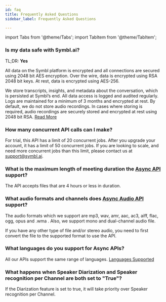 ```yaml
---
id: faq
title: Frequently Asked Questions
sidebar_label: Frequently Asked Questions

---
```


import Tabs from '@theme/Tabs';
import TabItem from '@theme/TabItem';


### Is my data safe with Symbl.ai?

TL;DR: **Yes**

All data on the Symbl platform is encrypted and all connections are secured using 2048 bit AES encryption. Over the wire, data is encrypted using RSA 2048 bit keys. At rest, data is encrypted using AES-256.

We store transcripts, insights, and metadata about the conversation, which is persisted at Symbl’s end. All data access is logged and audited regularly. Logs are maintained for a minimum of 3 months and encrypted at rest. By default, we do not store audio recordings. In cases where storing is required, audio recordings are securely stored and encrypted at rest using 2048 bit RSA.
[Read More](https://symbl.ai/security/)


### How many concurrent API calls can I make?

For trial, this API has a limit of 20 concurrent jobs. After you upgrade your account, it has a limit of 50 concurrent jobs.
If you are looking to scale, and need more concurrent jobs than this limit, please contact us at support@symbl.ai.


### What is the maximum length of meeting duration the [Async API](https://docs.symbl.ai/docs/async-api/introduction/) support?  

The API accepts files that are 4 hours or less in duration.

### What audio formats and channels does [Async Audio API](https://docs.symbl.ai/docs/async-api/introduction/#audio-api) support?

The audio formats which we support are mp3, wav, amr, aac, ac3, aiff, flac, ogg, opus and .wma .
Also, we support mono and dual-channel audio file.

If you have any other type of file and/or stereo audio, you need to first convert the file to the supported format  to use the API.


### What languages do you support for Async APIs?

All our APIs support the same range of languages. [Languages Supported](https://docs.symbl.ai/docs/async-api/reference/reference#supported-languages)

### What happens when Speaker Diarization and Speaker recognition per Channel are both set to "True"?

If the Diarization feature is set to true, it will take priority over Speaker recognition per Channel. 
